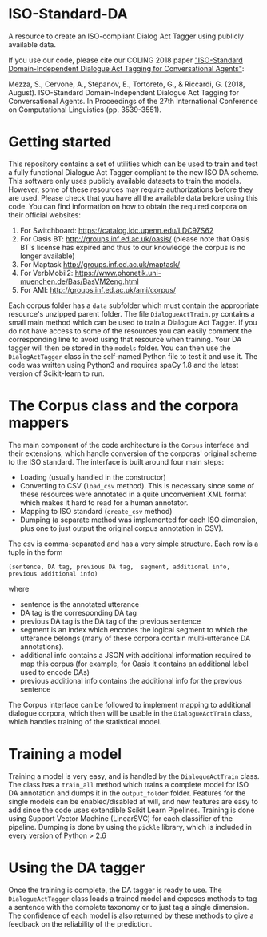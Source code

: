 # ISO-Standard-DA
A resource to create an ISO-compliant Dialog Act Tagger using publicly available data.

If you use our code, please cite our COLING 2018 paper ["ISO-Standard Domain-Independent Dialogue Act Tagging for
Conversational Agents"](https://www.aclweb.org/anthology/C18-1300.pdf):

Mezza, S., Cervone, A., Stepanov, E., Tortoreto, G., & Riccardi, G. (2018, August). ISO-Standard Domain-Independent Dialogue Act Tagging for Conversational Agents. In Proceedings of the 27th International Conference on Computational Linguistics (pp. 3539-3551).

# Getting started

This repository contains a set of utilities which can be used to train and test a fully functional Dialogue Act Tagger compliant to the new ISO DA scheme. 
This software only uses publicly available datasets to train the models. However, some of these resources may require authorizations before they are used. Please check that you have all the available data before using this code. You can find information on how to obtain the required corpora on their official websites:

1. For Switchboard: https://catalog.ldc.upenn.edu/LDC97S62
2. For Oasis BT: http://groups.inf.ed.ac.uk/oasis/ (please note that Oasis BT's license has expired and thus to our knowledge the corpus is no longer available)
3. For Maptask http://groups.inf.ed.ac.uk/maptask/
4. For VerbMobil2: https://www.phonetik.uni-muenchen.de/Bas/BasVM2eng.html
5. For AMI: http://groups.inf.ed.ac.uk/ami/corpus/

Each corpus folder has a `data` subfolder which must contain the appropriate resource's unzipped parent folder.
The file `DialogueActTrain.py` contains a small main method which can be used to train a Dialogue Act Tagger. 
If you do not have access to some of the resources you can easily comment the corresponding line to avoid using that resource when training. 
Your DA tagger will then be stored in the `models` folder. You can then use the `DialogActTagger` class in the self-named Python file to test it and use it.
The code was written using Python3 and requires spaCy 1.8 and the latest version of Scikit-learn to run.

# The Corpus class and the corpora mappers

The main component of the code architecture is the `Corpus` interface and their extensions, which handle conversion of the corporas' original scheme to the ISO standard. The interface is built around four main steps:

* Loading (usually handled in the constructor)
* Converting to CSV (`load_csv` method). This is necessary since some of these resources were annotated in a quite unconvenient XML format which makes it hard to read for a human annotator.
* Mapping to ISO standard (`create_csv` method)
* Dumping (a separate method was implemented for each ISO dimension, plus one to just output the original corpus annotation in CSV).

The csv is comma-separated and has a very simple structure. Each row is a tuple in the form

`(sentence, DA tag, previous DA tag,  segment, additional info, previous additional info)`

where

* sentence is the annotated utterance
* DA tag is the corresponding DA tag
* previous DA tag is the DA tag of the previous sentence
* segment is an index which encodes the logical segment to which the utterance belongs (many of these corpora contain multi-utterance DA annotations).
* additional info contains a JSON with additional information required to map this corpus (for example, for Oasis it contains an additional label used to encode DAs)
* previous additional info contains the additional info for the previous sentence

The Corpus interface can be followed to implement mapping to additional dialogue corpora, which then will be usable in the `DialogueActTrain` class, which handles training of the statistical model.

# Training a model

Training a model is very easy, and is handled by the `DialogueActTrain` class. The class has a `train_all` method which trains a complete model for ISO DA annotation and dumps it in the `output_folder` folder. Features for the single models can be enabled/disabled at will, and new features are easy to add since the code uses extendible Scikit Learn Pipelines. 
Training is done using Support Vector Machine (LinearSVC) for each classifier of the pipeline. Dumping is done by using the `pickle` library, which is included in every version of Python > 2.6

# Using the DA tagger

Once the training is complete, the DA tagger is ready to use. The `DialogueActTagger` class loads a trained model and exposes methods to tag a sentence with the complete taxonomy or to just tag a single dimension. The confidence of each model is also returned by these methods to give a feedback on the reliability of the prediction. 

